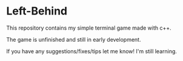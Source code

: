 # Left-Behind
This repository contains my simple terminal game made with c++.

The game is unfinished and still in early development.

If you have any suggestions/fixes/tips let me know! I'm still learning.
